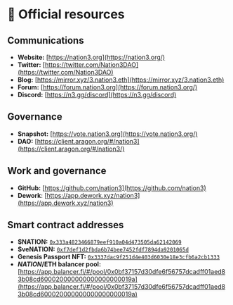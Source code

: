 # 🔗 Official resources

## Communications

* **Website:** [https://nation3.org](https://nation3.org/)
* **Twitter:** [https://twitter.com/Nation3DAO](https://twitter.com/Nation3DAO)
* **Blog:** [https://mirror.xyz/3.nation3.eth](https://mirror.xyz/3.nation3.eth)
* **Forum:** [https://forum.nation3.org](https://forum.nation3.org/)
* **Discord:** [https://n3.gg/discord](https://n3.gg/discord)

## Governance

* **Snapshot:** [https://vote.nation3.org](https://vote.nation3.org/)
* **DAO:** [https://client.aragon.org/#/nation3](https://client.aragon.org/#/nation3/)

## Work and governance

* **GitHub:** [https://github.com/nation3](https://github.com/nation3)
* **Dework**: [https://app.dework.xyz/nation3](https://app.dework.xyz/nation3)

## Smart contract addresses

* **$NATION:** [`0x333a4823466879eef910a04d473505da62142069`](https://etherscan.io/address/0x333a4823466879eef910a04d473505da62142069)
* **$veNATION:** [`0xf7def1d2fbda6b74bee7452fdf7894da9201065d`](https://etherscan.io/address/0xf7def1d2fbda6b74bee7452fdf7894da9201065d)
* **Genesis Passport NFT:** [`0x3337dac9f251d4e403d6030e18e3cfb6a2cb1333`](https://etherscan.io/address/0x3337dac9f251d4e403d6030e18e3cfb6a2cb1333)
* **$NATION/$ETH balancer pool:** [https://app.balancer.fi/#/pool/0x0bf37157d30dfe6f56757dcadff01aed83b08cd600020000000000000000019a](https://app.balancer.fi/#/pool/0x0bf37157d30dfe6f56757dcadff01aed83b08cd600020000000000000000019a)
